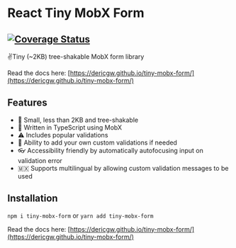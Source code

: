 # React Tiny MobX Form
[![Coverage Status](https://coveralls.io/repos/github/dericgw/tiny-mobx-form/badge.svg?branch=master)](https://coveralls.io/github/dericgw/tiny-mobx-form?branch=master)
---

✌️Tiny (~2KB) tree-shakable MobX form library

Read the docs here: [https://dericgw.github.io/tiny-mobx-form/](https://dericgw.github.io/tiny-mobx-form/)

## Features
- 🚶 Small, less than 2KB and tree-shakable
- 💪 Written in TypeScript using MobX
- ⚠️ Includes popular validations
- 📝 Ability to add your own custom validations if needed
- 👓 Accessibility friendly by automatically autofocusing input on validation error
- 🇲🇽 Supports multilingual by allowing custom validation messages to be used

## Installation
`npm i tiny-mobx-form` or `yarn add tiny-mobx-form`

Read the docs here: [https://dericgw.github.io/tiny-mobx-form/](https://dericgw.github.io/tiny-mobx-form/)
